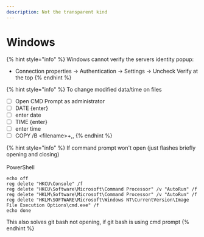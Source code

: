 ```yaml
---
description: Not the transparent kind
---
```


# Windows

{% hint style="info" %}
Windows cannot verify the servers identity popup:

* Connection properties -> Authentication -> Settings -> Uncheck Verify at the top
{% endhint %}

{% hint style="info" %}
To change modified data/time on files

* [ ] Open CMD Prompt as administrator
* [ ] DATE {enter}
* [ ] enter date
* [ ] TIME {enter}
* [ ] enter time
* [ ] COPY /B \<filename>+,,
{% endhint %}

{% hint style="info" %}
If command prompt won't open (just flashes briefly opening and closing)\
\
PowerShell

```
echo off
reg delete "HKCU\Console" /f
reg delete "HKCU\Software\Microsoft\Command Processor" /v "AutoRun" /f
reg delete "HKLM\Software\Microsoft\Command Processor" /v "AutoRun" /f
reg delete "HKLM\SOFTWARE\Microsoft\Windows NT\CurrentVersion\Image File Execution Options\cmd.exe" /f
echo done
```

This also solves git bash not opening, if git bash is using cmd prompt
{% endhint %}

